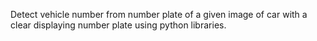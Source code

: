 Detect vehicle number from number plate of a given image of car with a clear displaying number plate using python libraries.
